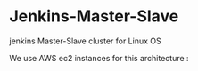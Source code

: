 # Jenkins-Master-Slave
jenkins Master-Slave cluster for Linux OS

We use AWS ec2 instances for this architecture :


